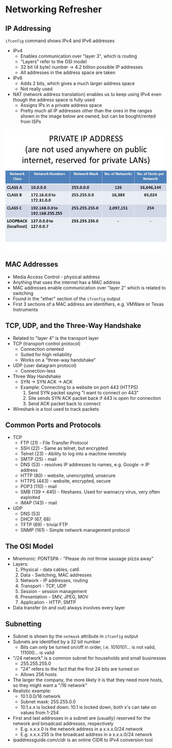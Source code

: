 # Networking Refresher

## IP Addressing
`ifconfig` command shows IPv4 and IPv6 addresses
* IPv4 
  * Enables communication over "layer 3", which is routing
  * "Layers" refer to the OSI model
  * 32 bit (4 byte) number -> 4.2 billion possible IP addresses
  * All addresses in the address space are taken
* IPv6
  * Adds 2 bits, which gives a much larger address space
  * Not really used
* NAT (network address translation) enables us to keep using IPv4 even though the address space is fully used
  * Assigns IPs in a private address space
  * Pretty much all IP addresses other than the ones in the ranges shown in the image below are owned, but can be bought/rented from ISPs 

![Private IP addresses](assets/private_ip_addresses.jpg)

## MAC Addresses
* Media Access Control - physical address
* Anything that uses the internet has a MAC address
* MAC addresses enable communication over "layer 2" which is related to switching
* Found in the "ether" section of the `ifconfig` output
* First 3 sections of a MAC address are identifiers, e.g. VMWare or Texas Instruments

## TCP, UDP, and the Three-Way Handshake
* Related to "layer 4" is the transport layer
* TCP (transport control protocol)
  * Connection oriented
  * Suited for high reliability
  * Works on a "three-way handshake"
* UDP (user datagram protocol)
  * Connection-less
* Three Way Handshake
  * SYN -> SYN ACK -> ACK
  * Example: Connecting to a website on port 443 (HTTPS)
    1. Send SYN packet saying "I want to connect on 443"
    2. Site sends SYN ACK packet back if 443 is open for connection
    3. Send ACK packet back to connect
* Wireshark is a tool used to track packets

## Common Ports and Protocols
* TCP
  * FTP (21) - File Transfer Protocol
  * SSH (22) - Same as telnet, but encrypted
  * Telnet (23) - Ability to log into a machine remotely
  * SMTP (25) - mail
  * DNS (53) - resolves IP addresses to names, e.g. Google -> IP address
  * HTTP (80) - website, unencrypted, unsecure
  * HTTPS (443) - website, encrypted, secure
  * POP3 (110) - mail
  * SMB (139 + 445) - fileshares. Used for wannacry virus, very often exploited
  * IMAP (143) - mail
* UDP
  * DNS (53)
  * DHCP (67, 68)
  * TFTP (69) - trivial FTP
  * SNMP (161) - Simple network management protocol

## The OSI Model
* Mnemonic: PDNTSPA - "Please do not throw sausage pizza away"
* Layers:
  1. Physical - data cables, cat6
  2. Data - Switching, MAC addresses
  3. Network - IP addresses, routing
  4. Transport - TCP, UDP
  5. Session - session management
  6. Presentation - SMV, JPEG, MOV
  7. Application - HTTP, SMTP
* Data transfer (in and out) always involves every layer

## Subnetting
* Subnet is shown by the `netmask` attribute in `ifconfig` output
* Subnets are identified by a 32 bit number
  * Bits can only be turned on/off in order, i.e. 1010101... is not valid, 111000... is valid
* "/24 network" is a common subnet for households and small businesses
  * 255.255.255.0
  * "24" refers to the fact that the first 24 bits are turned on
  * Allows 256 hosts
* The larger the company, the more likely it is that they need more hosts, so they might want a "/16 network"
* Realistic example:
  * 10.1.0.0/16 network
  * Subnet mask: 255.255.0.0
  * 10.1.x.x is locked down: 10.1 is locked down, both x's can take on values from 1-254
* First and last addresses in a subnet are (usually) reserved for the network and broadcast addresses, respectively
  * E.g. x.x.x.0 is the network address in a x.x.x.0/24 network
  * E.g. x.x.x.255 is the broadcast address in a x.x.x.0/24 network
* ipaddressguide.com/cidr is an online CIDR to IPv4 conversion tool